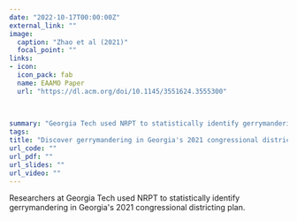 ```yaml
---
date: "2022-10-17T00:00:00Z"
external_link: ""
image:
  caption: "Zhao et al (2021)"
  focal_point: ""
links:
- icon: 
  icon_pack: fab
  name: EAAMO Paper
  url: "https://dl.acm.org/doi/10.1145/3551624.3555300"

  
  
summary: "Georgia Tech used NRPT to statistically identify gerrymandering in Georgia's 2021 congressional districting plan."
tags: 
title: "Discover gerrymandering in Georgia's 2021 congressional districting plan"
url_code: ""
url_pdf: ""
url_slides: ""
url_video: ""
---
```


Researchers at Georgia Tech used NRPT to statistically identify gerrymandering in Georgia's 2021 congressional districting plan.